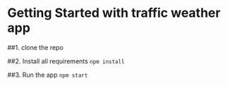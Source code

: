 # Getting Started with traffic weather app

##1. clone the repo

##2. Install all requirements
```npm install```

##3. Run the app
```npm start```
